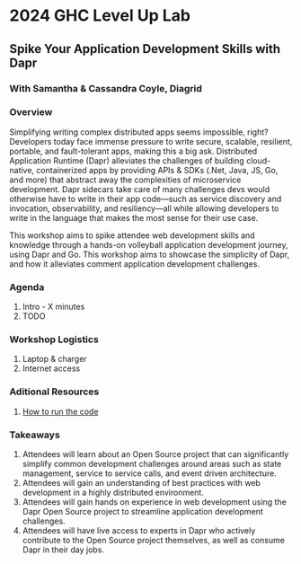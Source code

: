 # 2024 GHC Level Up Lab
## Spike Your Application Development Skills with Dapr
### With Samantha & Cassandra Coyle, Diagrid

### Overview
Simplifying writing complex distributed apps seems impossible, right? Developers today face immense pressure to write secure, scalable, resilient, portable, and fault-tolerant apps, making this a big ask.
Distributed Application Runtime (Dapr) alleviates the challenges of building cloud-native, containerized apps by providing APIs & SDKs (.Net, Java, JS, Go, and more) that abstract away the complexities of microservice development. Dapr sidecars take care of many challenges devs would otherwise have to write in their app code—such as service discovery and invocation, observability, and resiliency—all while allowing developers to write in the language that makes the most sense for their use case.

This workshop aims to spike attendee web development skills and knowledge through a hands-on volleyball application development journey, using Dapr and Go. This workshop aims to showcase the simplicity of Dapr, and how it alleviates comment application development challenges.

### Agenda
1. Intro - X minutes
2. TODO

### Workshop Logistics
1. Laptop & charger
2. Internet access

### Aditional Resources
1. [How to run the code](./runningTheCode.md)

### Takeaways
1. Attendees will learn about an Open Source project that can significantly simplify common development challenges around areas such as state management, service to service calls, and event driven architecture.
2. Attendees will gain an understanding of best practices with web development in a highly distributed environment.
3. Attendees will gain hands on experience in web development using the Dapr Open Source project to streamline application development challenges.
4. Attendees will have live access to experts in Dapr who actively contribute to the Open Source project themselves, as well as consume Dapr in their day jobs.